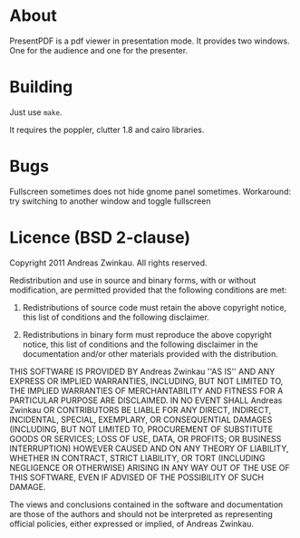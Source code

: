 # About

PresentPDF is a pdf viewer in presentation mode.
It provides two windows.
One for the audience and one for the presenter.

# Building

Just use <code>make</code>.

It requires the poppler, clutter 1.8 and cairo libraries.

# Bugs

Fullscreen sometimes does not hide gnome panel sometimes.
Workaround: try switching to another window and toggle fullscreen

# Licence (BSD 2-clause)

Copyright 2011 Andreas Zwinkau. All rights reserved.

Redistribution and use in source and binary forms, with or without modification, are
permitted provided that the following conditions are met:

   1. Redistributions of source code must retain the above copyright notice, this list of
      conditions and the following disclaimer.

   2. Redistributions in binary form must reproduce the above copyright notice, this list
      of conditions and the following disclaimer in the documentation and/or other materials
      provided with the distribution.

THIS SOFTWARE IS PROVIDED BY Andreas Zwinkau ''AS IS'' AND ANY EXPRESS OR IMPLIED
WARRANTIES, INCLUDING, BUT NOT LIMITED TO, THE IMPLIED WARRANTIES OF MERCHANTABILITY AND
FITNESS FOR A PARTICULAR PURPOSE ARE DISCLAIMED. IN NO EVENT SHALL Andreas Zwinkau OR
CONTRIBUTORS BE LIABLE FOR ANY DIRECT, INDIRECT, INCIDENTAL, SPECIAL, EXEMPLARY, OR
CONSEQUENTIAL DAMAGES (INCLUDING, BUT NOT LIMITED TO, PROCUREMENT OF SUBSTITUTE GOODS OR
SERVICES; LOSS OF USE, DATA, OR PROFITS; OR BUSINESS INTERRUPTION) HOWEVER CAUSED AND ON
ANY THEORY OF LIABILITY, WHETHER IN CONTRACT, STRICT LIABILITY, OR TORT (INCLUDING
NEGLIGENCE OR OTHERWISE) ARISING IN ANY WAY OUT OF THE USE OF THIS SOFTWARE, EVEN IF
ADVISED OF THE POSSIBILITY OF SUCH DAMAGE.

The views and conclusions contained in the software and documentation are those of the
authors and should not be interpreted as representing official policies, either expressed
or implied, of Andreas Zwinkau.
